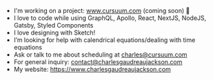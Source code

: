 - I'm working on a project: www.cursuum.com (coming soon) 📅
- I love to code while using GraphQL, Apollo, React, NextJS, NodeJS, Gatsby, Styled Components
- I love designing with Sketch!
- I’m looking for help with calendrical equations/dealing with time equations
- Ask or talk to me about scheduling at charles@cursuum.com
- For general inquiry: contact@charlesgaudreaujackson.com
- My website: https://www.charlesgaudreaujackson.com
